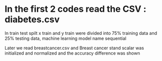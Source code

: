 # In the first 2 codes read the CSV : diabetes.csv

In train test spilt x train and y train were divided into 75% training data and 25% testing data, machine learning model name sequential

Later we read breastcancer.csv and Breast cancer stand scalar was initialized and normalized and the accuracy difference was shown
